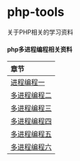# php-tools
关于PHP相关的学习资料

#### php多进程编程相关资料

|章节|
|:----|
|[进程编程一](./php/process/php-process.md)|
|[多进程编程二](./php/process/php-process2.md)|
|[多进程编程三](./php/process/php-process3.md)|
|[多进程编程四](./php/process/php-process4.md)|
|[多进程编程五](./php/process/php-process5.md)|
|[多进程编程六](./php/process/php-process6.md)|
